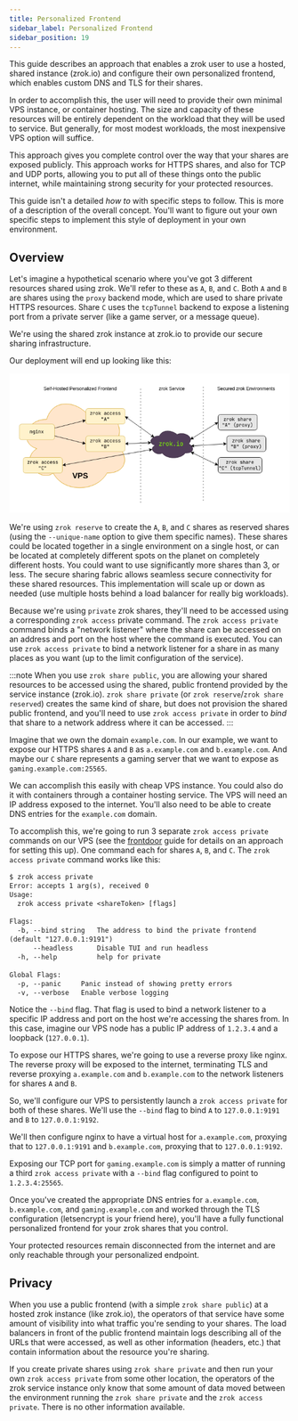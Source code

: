 ```yaml
---
title: Personalized Frontend
sidebar_label: Personalized Frontend
sidebar_position: 19
---
```


This guide describes an approach that enables a zrok user to use a hosted, shared instance (zrok.io) and configure their own personalized frontend, which enables custom DNS and TLS for their shares.

In order to accomplish this, the user will need to provide their own minimal VPS instance, or container hosting. The size and capacity of these resources will be entirely dependent on the workload that they will be used to service. But generally, for most modest workloads, the most inexpensive VPS option will suffice.

This approach gives you complete control over the way that your shares are exposed publicly. This approach works for HTTPS shares, and also for TCP and UDP ports, allowing you to put all of these things onto the public internet, while maintaining strong security for your protected resources.

This guide isn't a detailed _how to_ with specific steps to follow. This is more of a description of the overall concept. You'll want to figure out your own specific steps to implement this style of deployment in your own environment.

## Overview

Let's imagine a hypothetical scenario where you've got 3 different resources shared using zrok. We'll refer to these as `A`, `B`, and `C`. Both `A` and `B` are shares using the `proxy` backend mode, which are used to share private HTTPS resources. Share `C` uses the `tcpTunnel` backend to expose a listening port from a private server (like a game server, or a message queue).

We're using the shared zrok instance at zrok.io to provide our secure sharing infrastructure.

Our deployment will end up looking like this:

![personalized-frontend-1](../../images/personalized-frontend-1.png)

We're using `zrok reserve` to create the `A`, `B`, and `C` shares as reserved shares (using the `--unique-name` option to give them specific names). These shares could be located together in a single environment on a single host, or can be located at completely different spots on the planet on completely different hosts. You could want to use significantly more shares than 3, or less. The secure sharing fabric allows seamless secure connectivity for these shared resources. This implementation will scale up or down as needed (use multiple hosts behind a load balancer for really big workloads).

Because we're using `private` zrok shares, they'll need to be accessed using a corresponding `zrok access` private command. The `zrok access private` command binds a "network listener" where the share can be accessed on an address and port on the host where the command is executed. You can use `zrok access private` to bind a network listener for a share in as many places as you want (up to the limit configuration of the service).

:::note
When you use `zrok share public`, you are allowing your shared resources to be accessed using the shared, public frontend provided by the service instance (zrok.io). `zrok share private` (or `zrok reserve`/`zrok share reserved`) creates the same kind of share, but does not provision the shared public frontend, and you'll need to use `zrok access private` in order to _bind_ that share to a network address where it can be accessed.
:::

Imagine that we own the domain `example.com`. In our example, we want to expose our HTTPS shares `A` and `B` as `a.example.com` and `b.example.com`. And maybe our `C` share represents a gaming server that we want to expose as `gaming.example.com:25565`. 

We can accomplish this easily with cheap VPS instance. You could also do it with containers through a container hosting service. The VPS will need an IP address exposed to the internet. You'll also need to be able to create DNS entries for the `example.com` domain.

To accomplish this, we're going to run 3 separate `zrok access private` commands on our VPS (see the [frontdoor](../frontdoor/) guide for details on an approach for setting this up). One command each for shares `A`, `B`, and `C`. The `zrok access private` command works like this:

```
$ zrok access private
Error: accepts 1 arg(s), received 0
Usage:
  zrok access private <shareToken> [flags]

Flags:
  -b, --bind string   The address to bind the private frontend (default "127.0.0.1:9191")
      --headless      Disable TUI and run headless
  -h, --help          help for private

Global Flags:
  -p, --panic     Panic instead of showing pretty errors
  -v, --verbose   Enable verbose logging
```

Notice the `--bind` flag. That flag is used to bind a network listener to a specific IP address and port on the host we're accessing the shares from. In this case, imagine our VPS node has a public IP address of `1.2.3.4` and a loopback (`127.0.0.1`).

To expose our HTTPS shares, we're going to use a reverse proxy like nginx. The reverse proxy will be exposed to the internet, terminating TLS and reverse proxying `a.example.com` and `b.example.com` to the network listeners for shares `A` and `B`.

So, we'll configure our VPS to persistently launch a `zrok access private` for both of these shares. We'll use the `--bind` flag to bind `A` to `127.0.0.1:9191` and `B` to `127.0.0.1:9192`.

We'll then configure nginx to have a virtual host for `a.example.com`, proxying that to `127.0.0.1:9191` and `b.example.com`, proxying that to `127.0.0.1:9192`.

Exposing our TCP port for `gaming.example.com` is simply a matter of running a third `zrok access private` with a `--bind` flag configured to point to `1.2.3.4:25565`.

Once you've created the appropriate DNS entries for `a.example.com`, `b.example.com`, and `gaming.example.com` and worked through the TLS configuration (letsencrypt is your friend here), you'll have a fully functional personalized frontend for your zrok shares that you control.

Your protected resources remain disconnected from the internet and are only reachable through your personalized endpoint.

## Privacy

When you use a public frontend (with a simple `zrok share public`) at a hosted zrok instance (like zrok.io), the operators of that service have some amount of visibility into what traffic you're sending to your shares. The load balancers in front of the public frontend maintain logs describing all of the URLs that were accessed, as well as other information (headers, etc.) that contain information about the resource you're sharing.

If you create private shares using `zrok share private` and then run your own `zrok access private` from some other location, the operators of the zrok service instance only know that some amount of data moved between the environment running the `zrok share private` and the `zrok access private`. There is no other information available.